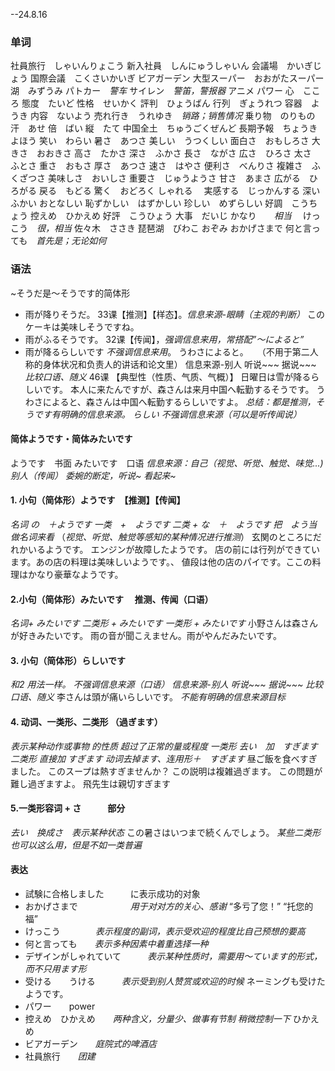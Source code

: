 --24.8.16
### 单词
社員旅行　しゃいんりょこう
新入社員　しんにゅうしゃいん
会議場　かいぎじょう
国際会議　こくさいかいぎ
ビアガーデン
大型スーパー　おおがたスーパー
湖　みずうみ
パトカー　*警车*
サイレン　*警笛，警报器*
アニメ
パワー
心　こころ
態度　たいど
性格　せいかく
評判　ひょうばん
行列　ぎょうれつ
容器　ようき
内容　ないよう
売れ行き　うれゆき　*销路；销售情况*
乗り物　のりもの
汗　あせ
倍　ばい
縦　たて
中国全土　ちゅうごくぜんど
長期予報　ちょうきよほう
笑い　わらい
暑さ　あつさ
美しい　うつくしい
面白さ　おもしろさ
大きさ　おおきさ
高さ　たかさ
深さ　ふかさ
長さ　ながさ
広さ　ひろさ
太さ　ふとさ
重さ　おもさ
厚さ　あつさ
速さ　はやさ
便利さ　べんりさ
複雑さ　ふくざつさ
美味しさ　おいしさ
重要さ　じゅうようさ
甘さ　あまさ
広がる　ひろがる
戻る　もどる
驚く　おどろく
しゃれる　
実感する　じっかんする
深い　ふかい
おとなしい
恥ずかしい　はずかしい
珍しい　めずらしい
好調　こうちょう
控えめ　ひかえめ
好評　こうひょう
大事　だいじ
かなり　　*相当*　
けっこう　*很，相当*
佐々木　ささき
琵琶湖　びわこ
おぞみ
おかげさまで
何と言っても　*首先是；无论如何*
### 语法
~そうだ是～そうです的简体形
+ 雨が降りそうだ。
33课【推测】【样态】。*信息来源-眼睛（主观的判断）*
このケーキは美味しそうですね。
+ 雨がふるそうです。
32课【传闻】，*强调信息来用，常搭配”～によると”*
+ 雨が降るらしいです
*不强调信息来用*。 うわさによると。　　（不用于第二人称的身体状况和负责人的讲话和论文里）
信息来源-别人  听说~~~ 据说~~~
*比较口语、随义*
46课 【典型性（性质、气质、气概）】
日曜日は雪が降るらしいです。
本人に来たんですが、森さんは来月中国へ転勤するそうです。
うわさによると、森さんは中国へ転勤するらしいですよ。
*总结：都是推测，そうです有明确的信息来源。 らしい 不强调信息来源（可以是听传闻说）*
#### 简体ようです・简体みたいです
ようです　书面
みたいです　口语
*信息来源：自己（视觉、听觉、触觉、味觉...)   别人（传闻）*
*委婉的断定，听说~ 看起来~*
#### 1. 小句（简体形）ようです　【推测】【传闻】
*名词 の　＋ようです
一类　+　ようです
二类 + な　＋　ようです
把　よう当做名词来看*
（*视觉、听觉、触觉等感知的某种情况进行推测*）
玄関のところにだれかいるようです。
エンジンが故障したようです。
店の前には行列ができています。あの店の料理は美味しいようです。、
値段は他の店のパイです。ここの料理はかなり豪華なようです。
#### 2.小句（简体形）みたいです　 推测、传闻（口语）
*名词+ みたいです
二类形 + みたいです
一类形 + みたいです*
小野さんは森さんが好きみたいです。
雨の音が聞こえません。雨がやんだみたいです。
#### 3. 小句（简体形）らしいです　
*和2 用法一样。 不强调信息来源（口语）*
*信息来源-别人  听说~~~ 据说~~~
比较口语、随义*
李さんは頭が痛いらしいです。
*不能有明确的信息来源目标*
#### 4. 动词、一类形、二类形 （過ぎます）
*表示某种动作或事物 的性质 超过了正常的量或程度*
*一类形 去い　加　すぎます
二类形 直接加 すぎます
动词去掉ます、连用形＋　すぎます*
昼ご飯を食べすぎました。
このスープは熱すぎませんか？
この説明は複雑過ぎます。
この問題が難し過ぎますよ。
飛先生は親切すぎます
#### 5.一类形容词 + さ　　　部分
*去い　换成さ　表示某种状态*
この暑さはいつまで続くんでしょう。
*某些二类形也可以这么用，但是不如一类普遍*
#### 表达
+ 試験に合格しました　　　に表示成功的对象
+ おかげさまで　　　　　　*用于对对方的关心、感谢*  “多亏了您！” “托您的福”
+ けっこう　　　　*表示程度的副词，表示受欢迎的程度比自己预想的要高*　
+ 何と言っても　　*表示多种因素中着重选择一种*
+ デザインがしゃれていて　　　*表示某种性质时，需要用～ています的形式，而不只用ます形*   
+ 受ける　　うける　　　*表示受到别人赞赏或欢迎的时候*  ネーミングも受けたようです。　　
+ パワー　　power
+ 控えめ　ひかえめ　　*两种含义，分量少、做事有节制*    *稍微控制一下*   ひかえめ
+ ビアガーデン　　*庭院式的啤酒店*
+ 社員旅行　　*团建*